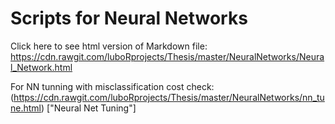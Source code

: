 # Scripts for Neural Networks
Click here to see html version of Markdown file:
https://cdn.rawgit.com/luboRprojects/Thesis/master/NeuralNetworks/Neural_Network.html

For NN tunning with misclassification cost check: 
(https://cdn.rawgit.com/luboRprojects/Thesis/master/NeuralNetworks/nn_tune.html) ["Neural Net Tuning"]
